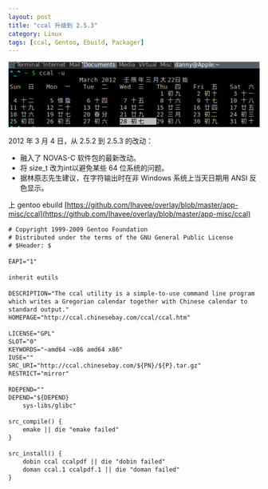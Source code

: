 ```yaml
---
layout: post
title: "ccal 升级到 2.5.3"
category: Linux
tags: [ccal, Gentoo, Ebuild, Packager]
---
```


![Ccal](/cdn/images/2012/03/ccal.png "ccal")

2012 年 3 月 4 日，从 2.5.2 到 2.5.3 的改动：

- 融入了 NOVAS-C 软件包的最新改动。
- 将 size_t 改为int以避免某些 64 位系统的问题。
- 据林原志先生建议，在字符输出时在非 Windows 系统上当天日期用 ANSI 反色显示。

<!-- more -->

上 gentoo ebuild [https://github.com/Ihavee/overlay/blob/master/app-misc/ccal](https://github.com/Ihavee/overlay/blob/master/app-misc/ccal)

    # Copyright 1999-2009 Gentoo Foundation
    # Distributed under the terms of the GNU General Public License
    # $Header: $

    EAPI="1"

    inherit eutils

    DESCRIPTION="The ccal utility is a simple-to-use command line program which writes a Gregorian calendar together with Chinese calendar to standard output."
    HOMEPAGE="http://ccal.chinesebay.com/ccal/ccal.htm"

    LICENSE="GPL"
    SLOT="0"
    KEYWORDS="~amd64 ~x86 amd64 x86"
    IUSE=""
    SRC_URI="http://ccal.chinesebay.com/${PN}/${P}.tar.gz"
    RESTRICT="mirror"

    RDEPEND=""
    DEPEND="${DEPEND}
        sys-libs/glibc"

    src_compile() {
        emake || die "emake failed"
    }

    src_install() {
        dobin ccal ccalpdf || die "dobin failed"
        doman ccal.1 ccalpdf.1 || die "doman failed"
    }
